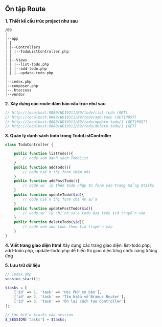 ## Ôn tập Route

**1. Thiết kế cấu trúc project như sau**

```
/B9
|
|--app
| |
| |--Controllers
| | |--TodoListController.php
| |
| |--Views
| | |--list-todo.php
| | |--add-todo.php
| | |--update-todo.php
|
|--index.php
|--composer.php
|--.htaccess
|--vendor
```

**2. Xây dựng các route đảm bảo cấu trúc như sau**

```php
// http://localhost:8080/WD19311/B9/todo/list-todo (GET)
// http://localhost:8080/WD19311/B9/todo/add-todo (GET|POST)
// http://localhost:8080/WD19311/B9/todo/update-todo/1 (GET|POST)
// http://localhost:8080/WD19311/B9/todo/delete-todo/1 (GET)
```

**3. Quản lý danh sách todo trong TodoListController**

```php
class TodoController {

    public function listTodo(){
        // code xem danh sách TodoList
    }
    public function addTodo(){
        // code hiển thị form thêm mới
    }
    public function addPostTodo(){
        // code xử lý thêm todo nhập từ form vào trong mảng $tasks
    }
    public function updateTodo($id){
        // code hiển thị form chỉnh sửa
    }
    public function updatePostTodo($id){
        // code xử lý chỉnh sửa todo dựa trên $id truyền vào
    }
    public function deleteTodo($id){
        // code xem xóa todo theo $id truyền vào
    }
}
```

**4. Viết trang giao diện html**
Xây dựng các trang giao diện: list-todo.php, add-todo.php, update-todo.php để hiển thị giao diện từng chức năng tương ứng

**5. Lưu trữ dữ liệu**

```php
// index.php
session_start();

$tasks = [
    ['id' => 1, 'task' => 'Học PHP cơ bản'],
    ['id' => 2, 'task' => 'Tìm hiểu về Bramus Router'],
    ['id' => 3, 'task' => 'Ôn lại cách tạo Controller']
];

// Lưu biến $tasks vào session
$_SESSION['tasks'] = $tasks;

```
